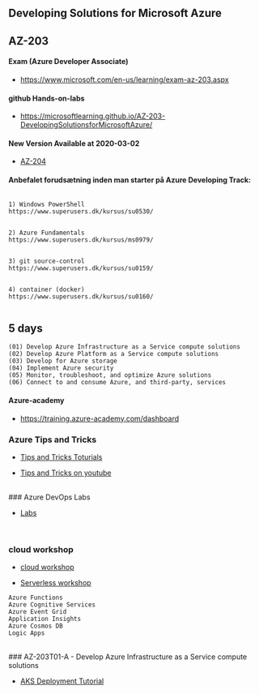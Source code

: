 ## Developing Solutions for Microsoft Azure

## AZ-203 


#### Exam (Azure Developer Associate)

*  https://www.microsoft.com/en-us/learning/exam-az-203.aspx

#### github Hands-on-labs

* https://microsoftlearning.github.io/AZ-203-DevelopingSolutionsforMicrosoftAzure/


#### New Version Available at 2020-03-02 

- [AZ-204](https://www.microsoft.com/en-us/learning/course.aspx?cid=AZ-204T00)



#### Anbefalet forudsætning inden man starter på Azure Developing Track:

```

1) Windows PowerShell 
https://www.superusers.dk/kursus/su0530/


2) Azure Fundamentals
https://www.superusers.dk/kursus/ms0979/


3) git source-control
https://www.superusers.dk/kursus/su0159/


4) container (docker) 
https://www.superusers.dk/kursus/su0160/


```




## 5 days 

```text
(01) Develop Azure Infrastructure as a Service compute solutions
(02) Develop Azure Platform as a Service compute solutions
(03) Develop for Azure storage
(04) Implement Azure security
(05) Monitor, troubleshoot, and optimize Azure solutions
(06) Connect to and consume Azure, and third-party, services
```




#### Azure-academy

* https://training.azure-academy.com/dashboard





### Azure Tips and Tricks

- [Tips and Tricks Toturials](https://microsoft.github.io/AzureTipsAndTricks/)

- [Tips and Tricks on youtube](https://www.youtube.com/playlist?list=PLLasX02E8BPCNCK8Thcxu-Y-XcBUbhFWC)

<br>
### Azure DevOps Labs 

- [Labs](https://github.com/microsoft/azuredevopslabs/tree/master/labs/vstsextend)


<br>

### cloud workshop
- [cloud workshop](https://microsoftcloudworkshop.com/)

- [Serverless workshop](https://github.com/microsoft/MCW-Serverless-architecture)

```
Azure Functions
Azure Cognitive Services
Azure Event Grid
Application Insights
Azure Cosmos DB
Logic Apps
```

<br>
### AZ-203T01-A - Develop Azure Infrastructure as a Service compute solutions

- [AKS Deployment Tutorial](https://github.com/Microsoft/azuredevopslabs/tree/master/labs/vstsextend/kubernetes/)







